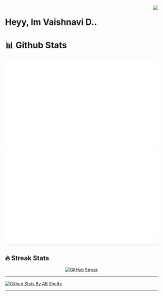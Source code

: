 <img align="right" src="https://visitor-badge.laobi.icu/badge?page_id=vaishnavid0604.vaishnavid0604">

# Heyy, Im Vaishnavi D..
# 📊 Github Stats
<a align="center" href='https://github.com/ab007shetty/github-stats'>

![Stats Overview](https://github.com/vaishnavid0604/github-stats/blob/main/generated/overview.svg)
![Most Used Languages](https://github.com/vaishnavid0604/github-stats/blob/main/generated/languages.svg)

</a>
<hr>

## 🔥 Streak Stats
<a align="center" href='https://github.com/vaishnavid0604/github-stats'>

 ![GitHub Streak](https://github-readme-streak-stats.herokuapp.com/?user=vaishnavid0604&theme=monokai-metallian&hide_border=true)

</a>
<hr>

<div>
  

 [![Github Stats By AB Shetty](https://github-readme-stats.vercel.app/api?username=vaishnavid0604&show_icons=true&hide_border=true&title_color=423&count_private=true&line_height=25&text_color=000&icon_color=fff&bg_color=345,52fa5a,4dfcff,c64dff&theme=graywhite)](https://vaishnavid0604.github.io/)

</div>
<hr>
